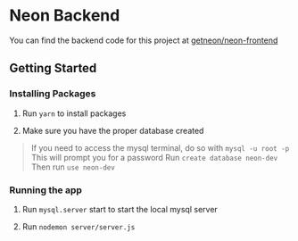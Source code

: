 # Neon Backend

You can find the backend code for this project at [getneon/neon-frontend](https://github.com/getneon/neon-frontend)

## Getting Started

### Installing Packages

1. Run `yarn` to install packages

2. Make sure you have the proper database created

> If you need to access the mysql terminal, do so with `mysql -u root -p`
> This will prompt you for a password
> Run `create database neon-dev`
> Then run `use neon-dev`

### Running the app

1. Run `mysql.server` start to start the local mysql server

2. Run `nodemon server/server.js`
